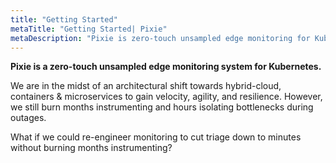 ```yaml
---
title: "Getting Started"
metaTitle: "Getting Started| Pixie"
metaDescription: "Pixie is zero-touch unsampled edge monitoring for Kubernetes."
---
```

**Pixie is a zero-touch unsampled edge monitoring system for Kubernetes.**

We are in the midst of an architectural shift towards hybrid-cloud, containers & microservices to gain velocity, agility, and resilience. However, we still burn months instrumenting and hours isolating bottlenecks during outages.

What if we could re-engineer monitoring to cut triage down to minutes without burning months instrumenting?
